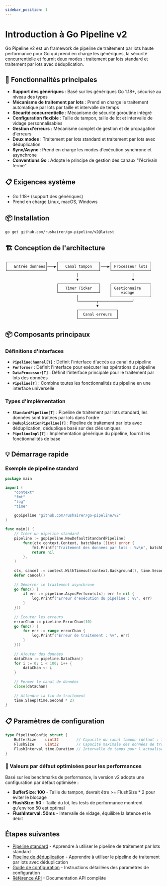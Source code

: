 ```yaml
---
sidebar_position: 1
---
```


# Introduction à Go Pipeline v2

Go Pipeline v2 est un framework de pipeline de traitement par lots haute performance pour Go qui prend en charge les génériques, la sécurité concurrentielle et fournit deux modes : traitement par lots standard et traitement par lots avec déduplication.

## 🚀 Fonctionnalités principales

- **Support des génériques** : Basé sur les génériques Go 1.18+, sécurisé au niveau des types
- **Mécanisme de traitement par lots** : Prend en charge le traitement automatique par lots par taille et intervalle de temps
- **Sécurité concurrentielle** : Mécanisme de sécurité goroutine intégré
- **Configuration flexible** : Taille de tampon, taille de lot et intervalle de vidage personnalisables
- **Gestion d'erreurs** : Mécanisme complet de gestion et de propagation d'erreurs
- **Deux modes** : Traitement par lots standard et traitement par lots avec déduplication
- **Sync/Async** : Prend en charge les modes d'exécution synchrone et asynchrone
- **Conventions Go** : Adopte le principe de gestion des canaux "l'écrivain ferme"

## 📋 Exigences système

- Go 1.18+ (support des génériques)
- Prend en charge Linux, macOS, Windows

## 📦 Installation

```bash
go get github.com/rushairer/go-pipeline/v2@latest
```

## 🏗️ Conception de l'architecture

```
┌─────────────────┐    ┌──────────────────┐    ┌─────────────────┐
│   Entrée données│───▶│   Canal tampon   │───▶│ Processeur lots │
└─────────────────┘    └──────────────────┘    └─────────────────┘
                                │                        │
                                ▼                        ▼
                       ┌──────────────────┐    ┌─────────────────┐
                       │   Timer Ticker   │    │ Gestionnaire    │
                       └──────────────────┘    │    vidage       │
                                │              └─────────────────┘
                                └────────┬───────────────┘
                                         ▼
                                ┌─────────────────┐
                                │  Canal erreurs  │
                                └─────────────────┘
```

## 📦 Composants principaux

### Définitions d'interfaces

- **`PipelineChannel[T]`** : Définit l'interface d'accès au canal du pipeline
- **`Performer`** : Définit l'interface pour exécuter les opérations du pipeline
- **`DataProcessor[T]`** : Définit l'interface principale pour le traitement par lots des données
- **`Pipeline[T]`** : Combine toutes les fonctionnalités du pipeline en une interface universelle

### Types d'implémentation

- **`StandardPipeline[T]`** : Pipeline de traitement par lots standard, les données sont traitées par lots dans l'ordre
- **`DeduplicationPipeline[T]`** : Pipeline de traitement par lots avec déduplication, déduplique basé sur des clés uniques
- **`PipelineImpl[T]`** : Implémentation générique du pipeline, fournit les fonctionnalités de base

## 💡 Démarrage rapide

### Exemple de pipeline standard

```go
package main

import (
    "context"
    "fmt"
    "log"
    "time"
    
    gopipeline "github.com/rushairer/go-pipeline/v2"
)

func main() {
    // Créer un pipeline standard
    pipeline := gopipeline.NewDefaultStandardPipeline(
        func(ctx context.Context, batchData []int) error {
            fmt.Printf("Traitement des données par lots : %v\n", batchData)
            return nil
        },
    )
    
    ctx, cancel := context.WithTimeout(context.Background(), time.Second*10)
    defer cancel()
    
    // Démarrer le traitement asynchrone
    go func() {
        if err := pipeline.AsyncPerform(ctx); err != nil {
            log.Printf("Erreur d'exécution du pipeline : %v", err)
        }
    }()
    
    // Écouter les erreurs
    errorChan := pipeline.ErrorChan(10)
    go func() {
        for err := range errorChan {
            log.Printf("Erreur de traitement : %v", err)
        }
    }()
    
    // Ajouter des données
    dataChan := pipeline.DataChan()
    for i := 0; i < 100; i++ {
        dataChan <- i
    }
    
    // Fermer le canal de données
    close(dataChan)
    
    // Attendre la fin du traitement
    time.Sleep(time.Second * 2)
}
```

## 📋 Paramètres de configuration

```go
type PipelineConfig struct {
    BufferSize    uint32        // Capacité du canal tampon (défaut : 100)
    FlushSize     uint32        // Capacité maximale des données de traitement par lots (défaut : 50)
    FlushInterval time.Duration // Intervalle de temps pour l'actualisation programmée (défaut : 50ms)
}
```

### 🎯 Valeurs par défaut optimisées pour les performances

Basé sur les benchmarks de performance, la version v2 adopte une configuration par défaut optimisée :

- **BufferSize: 100** - Taille du tampon, devrait être >= FlushSize * 2 pour éviter le blocage
- **FlushSize: 50** - Taille du lot, les tests de performance montrent qu'environ 50 est optimal
- **FlushInterval: 50ms** - Intervalle de vidage, équilibre la latence et le débit

## Étapes suivantes

- [Pipeline standard](./standard-pipeline) - Apprendre à utiliser le pipeline de traitement par lots standard
- [Pipeline de déduplication](./deduplication-pipeline) - Apprendre à utiliser le pipeline de traitement par lots avec déduplication
- [Guide de configuration](./configuration) - Instructions détaillées des paramètres de configuration
- [Référence API](./api-reference) - Documentation API complète